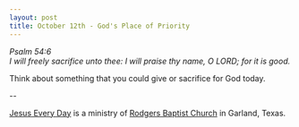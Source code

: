 ```yaml
---
layout: post
title: October 12th - God's Place of Priority
---
```


_Psalm 54:6  
I will freely sacrifice unto thee: I will praise thy name, O LORD;
for it is good._

Think about something that you could give or sacrifice for God
today.

 --

<a href=http://jesuseveryday.net>Jesus Every Day</a> is a ministry of <a href=http://rodgersbaptist.net>Rodgers Baptist Church</a> in Garland, Texas.
